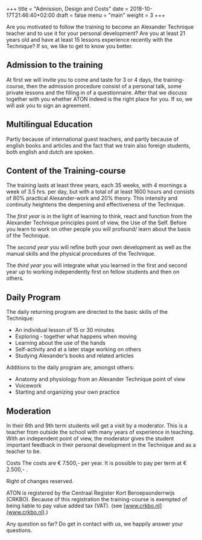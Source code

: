 +++
title = "Admission, Design and Costs"
date = 2018-10-17T21:46:40+02:00
draft = false
menu = "main"
weight = 3
+++

Are you motivated to follow the training to become an Alexander Technique
teacher and to use it for your personal development? Are you at least 21 years
old and have at least 15 lessons experience recently with the Technique? If so,
we like to get to know you better.

## Admission to the training 
At first we will invite you to come and taste for 3
or 4 days, the training-course, then the admission procedure consist of a
personal talk, some private lessons and the filling in of a questionnaire.
After that we discuss together with you whether ATON indeed is the right place
for you. If so, we will ask you to sign an agreement.

## Multilingual Education 
Partly because of international guest teachers, and partly because of english
books and articles and the fact that we train also foreign students, both
english and dutch are spoken.

## Content of the Training-course
The training lasts at least three years, each 35 weeks, with 4 mornings a week
of 3.5 hrs. per day, but with a total of at least 1600 hours and consists of 80%
practical Alexander-work and 20% theory. This intensity and continuity heightens
the deepening and effectiveness of the Technique.

The _first year_ is in the light of learning to think, react and function from the
Alexander Technique principles point of view, the Use of the Self. Before you
learn to work on other people you will profound/ learn about the basis of the
Technique. 

The _second year_ you will refine both your own development as well as
the manual skills and the physical procedures of the Technique.

The _third year_ you will integrate what you learned in the first and second year
up to working independently first on fellow students and then on others.

## Daily Program 
The daily returning program are directed to the basic skills of
the Technique: 
- An individual lesson of 15 or 30 minutes 
- Exploring - together what happens when moving 
- Learning about the use of the hands
- Self-activity and at a later stage working on others 
- Studying Alexander’s books and related articles

Additions to the daily program are, amongst others:

- Anatomy and physiology from an Alexander Technique point of view
- Voicework 
- Starting and organizing your own practice

## Moderation 
In their 6th and 9th term students will get a visit by a moderator.
This is a teacher from outside the school with many years of experience in
teaching. With an independent point of view, the moderator gives the student
important feedback in their personal development in the Technique and as a
teacher to be.

Costs The costs are € 7.500,- per year. It is possible to pay per term at €
2.500,- . 

Right of changes reserved. 

ATON is registered by the Centraal Register Kort Beroepsonderrwijs (CRKBO). 
Because of this registration the training-course is exempted of being liable 
to pay value added tax (VAT). (see [www.crkbo.nl](www.crkbo.nl).)

Any question so far? Do get in contact with us, we happily answer your
questions.


